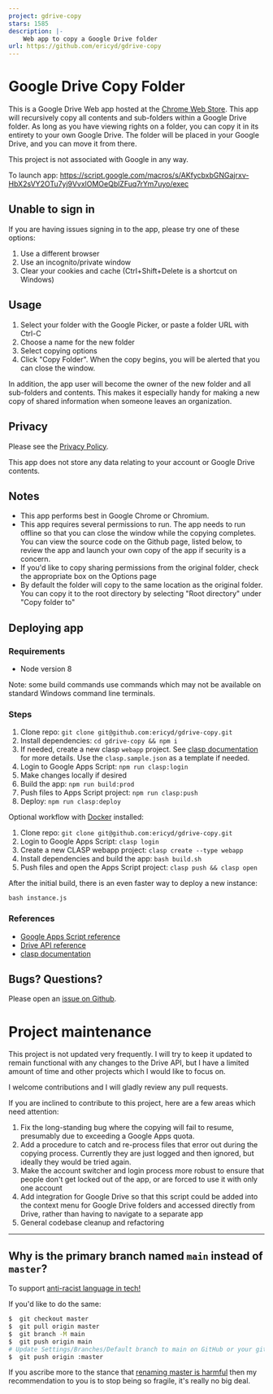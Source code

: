 ```yaml
---
project: gdrive-copy
stars: 1585
description: |-
    Web app to copy a Google Drive folder
url: https://github.com/ericyd/gdrive-copy
---
```


# Google Drive Copy Folder

This is a Google Drive Web app hosted at the
[Chrome Web Store](https://chrome.google.com/webstore/detail/copy-folder/kfbicpdhiofpicipfggljdhjokjblnhl).
This app will recursively copy all contents and sub-folders within a Google
Drive folder. As long as you have viewing rights on a folder, you can copy it in
its entirety to your own Google Drive. The folder will be placed in your Google
Drive, and you can move it from there.

This project is not associated with Google in any way.

To launch app: <https://script.google.com/macros/s/AKfycbxbGNGajrxv-HbX2sVY2OTu7yj9VvxlOMOeQblZFuq7rYm7uyo/exec>

## Unable to sign in

If you are having issues signing in to the app, please try one of these options:
1. Use a different browser
2. Use an incognito/private window
3. Clear your cookies and cache (Ctrl+Shift+Delete is a shortcut on Windows)

## Usage

1. Select your folder with the Google Picker, or paste a folder URL with Ctrl-C
2. Choose a name for the new folder
3. Select copying options
4. Click "Copy Folder". When the copy begins, you will be alerted that you can
   close the window.

In addition, the app user will become the owner of the new folder and all
sub-folders and contents. This makes it especially handy for making a new copy
of shared information when someone leaves an organization.

## Privacy

Please see the
[Privacy Policy](https://github.com/ericyd/gdrive-copy/blob/master/PRIVACY_POLICY.md).

This app does not store any data relating to your account or Google Drive
contents.

## Notes

* This app performs best in Google Chrome or Chromium.
* This app requires several permissions to run. The app needs to run offline so
  that you can close the window while the copying completes. You can view the
  source code on the Github page, listed below, to review the app and launch
  your own copy of the app if security is a concern.
* If you'd like to copy sharing permissions from the original folder, check the
  appropriate box on the Options page
* By default the folder will copy to the same location as the original folder.
  You can copy it to the root directory by selecting "Root directory" under
  "Copy folder to"

## Deploying app

### Requirements

* Node version 8

Note: some build commands use commands which may not be available on standard Windows command line terminals.

### Steps

1. Clone repo: `git clone git@github.com:ericyd/gdrive-copy.git`
2. Install dependencies: `cd gdrive-copy && npm i`
3. If needed, create a new clasp `webapp` project. See [clasp documentation](https://github.com/google/clasp#create) for more details. Use the `clasp.sample.json` as a template if needed.
4. Login to Google Apps Script: `npm run clasp:login`
5. Make changes locally if desired
6. Build the app: `npm run build:prod`
7. Push files to Apps Script project: `npm run clasp:push`
8. Deploy: `npm run clasp:deploy`

Optional workflow with [Docker](https://www.docker.com/) installed:

1. Clone repo: `git clone git@github.com:ericyd/gdrive-copy.git`
2. Login to Google Apps Script: `clasp login`
3. Create a new CLASP webapp project: `clasp create --type webapp`
4. Install dependencies and build the app: `bash build.sh`
5. Push files and open the Apps Script project: `clasp push && clasp open`

After the initial build, there is an even faster way to deploy a new instance:

```
bash instance.js
```

### References

* [Google Apps Script reference](https://developers.google.com/apps-script/reference/drive/)
* [Drive API reference](https://developers.google.com/drive/v2/reference/)
* [clasp documentation](https://github.com/google/clasp)


## Bugs? Questions?

Please open an [issue on Github](https://github.com/ericyd/gdrive-copy/issues).

# Project maintenance

This project is not updated very frequently. I will try to keep it
updated to remain functional with any changes to the Drive API, but I have a
limited amount of time and other projects which I would like to focus on.

I welcome contributions and I will gladly review any pull requests.

If you are inclined to contribute to this project, here are a few areas which
need attention:

1. Fix the long-standing bug where the copying will fail to resume, presumably
   due to exceeding a Google Apps quota.
2. Add a procedure to catch and re-process files that error out during the
   copying process. Currently they are just logged and then ignored, but ideally
   they would be tried again.
3. Make the account switcher and login process more robust to ensure that people
   don't get locked out of the app, or are forced to use it with only one
   account
4. Add integration for Google Drive so that this script could be added into the
   context menu for Google Drive folders and accessed directly from Drive,
   rather than having to navigate to a separate app
5. General codebase cleanup and refactoring

----

## Why is the primary branch named `main` instead of `master`?

To support [anti-racist language in tech!](https://dev.to/damcosset/replacing-master-in-git-2jim)

If you'd like to do the same:

```bash
$  git checkout master
$  git pull origin master
$  git branch -M main
$  git push origin main
# Update Settings/Branches/Default branch to main on GitHub or your git server of choice
$  git push origin :master
```

If you ascribe more to the stance that [renaming master is harmful](https://dev.to/dandv/8-problems-with-replacing-master-in-git-2hck) then my recommendation to you is to stop being so fragile, it's really no big deal.

